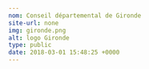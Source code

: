 ```yaml
---
nom: Conseil départemental de Gironde
site-url: none
img: gironde.png
alt: logo Gironde
type: public
date: 2018-03-01 15:48:25 +0000
---
```

